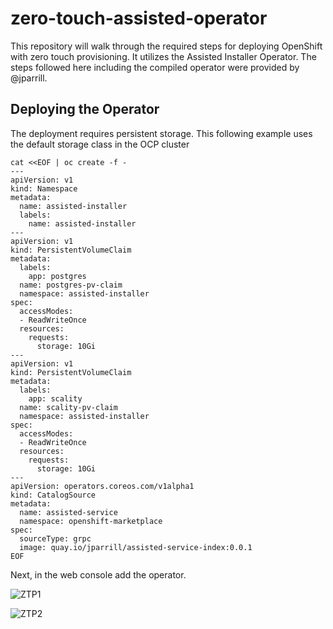 # zero-touch-assisted-operator

This repository will walk through the required steps for deploying OpenShift with zero touch provisioning. It utilizes the Assisted Installer Operator. The steps followed here including the compiled operator were provided by @jparrill.

## Deploying the Operator

The deployment requires persistent storage. This following example uses the default storage class in the OCP cluster
```
cat <<EOF | oc create -f -
---
apiVersion: v1
kind: Namespace
metadata:
  name: assisted-installer
  labels:
    name: assisted-installer
---
apiVersion: v1
kind: PersistentVolumeClaim
metadata:
  labels:
    app: postgres
  name: postgres-pv-claim
  namespace: assisted-installer
spec:
  accessModes:
  - ReadWriteOnce
  resources:
    requests:
      storage: 10Gi
---
apiVersion: v1
kind: PersistentVolumeClaim
metadata:
  labels:
    app: scality
  name: scality-pv-claim
  namespace: assisted-installer
spec:
  accessModes:
  - ReadWriteOnce
  resources:
    requests:
      storage: 10Gi
---
apiVersion: operators.coreos.com/v1alpha1
kind: CatalogSource
metadata:
  name: assisted-service
  namespace: openshift-marketplace
spec:
  sourceType: grpc
  image: quay.io/jparrill/assisted-service-index:0.0.1
EOF
  ```
  
Next, in the web console add the operator.

![ZTP1](https://user-images.githubusercontent.com/7294149/110962875-0ff2f800-8317-11eb-9c3a-b465af443fc5.png)

![ZTP2](https://user-images.githubusercontent.com/7294149/110962986-2b5e0300-8317-11eb-96ea-f00772e7a543.png)


